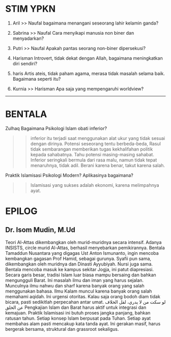 # STIM YPKN
1. Aril >> Naufal
bagaimana menangani seseorang lahir kelamin ganda?

2. Sabrina >> Naufal
Cara menyikapi manusia non biner dan menyadarkan?

3. Putri >> Naufal
Apakah pantas seorang non-biner dipersekusi?

4. Harisman
Introvert, tidak dekat dengan Allah, bagaimana meningkatkan diri sendiri?

5. haris
Artis ateis, tidak paham agama, merasa tidak masalah selama baik. Bagaimana seperti itu?

6. Kurnia >> Harisman
Apa saja yang mempengaruhi worldview?

---
# BENTALA

Zulhaq
Bagaimana Psikologi Islam obati inferior?
>> inferior itu terjadi saat menggunakan alat ukur yang tidak sesuai dengan dirinya. Potensi seseorang tentu berbeda-beda, Rasul tidak sembarangan memberikan tugas kekhalifahan politik kepada sahabatnya. Tahu potensi masing-masing sahabat. 
>> Inferior seringkali bermula dari rasa malu, namun tidak tepat menaruhnya, tidak adil. Berani karena benar, takut karena salah.

Praktik Islamisasi Psikologi Modern? Aplikasinya bagaimana?
>> Islamisasi yang sukses adalah ekonomi, karena melimpahnya ayat. 

# EPILOG
## Dr. Isom Mudin, M.Ud
Teori Al-Attas dikembangkan oleh murid-muridnya secara intensif. Adanya INSISTS, circle murid Al-Attas, berhasil menyebarkan pemikirannya. Bentala Tamaddun Nusantara yang digagas Ust Anton Ismunanto, ingin mencoba kembangkan gagasan Prof  Hamid, sebagai gurunya. Syafii pun sama, dikembangkan oleh muridnya dan Dinasti Ayyubiyah. Nursi juga sama. 
Bentala mencoba masuk ke kampus sekitar Jogja, ini patut diapresiasi.
Secara garis besar, tradisi Islam luar biasa mampu bersaing dan bahkan mengungguli Barat. Ini masalah ilmu dan iman yang harus sejalan.
Munculnya ilmu nahwu dan sharf karena banyak orang yang salah menggunakan bahasa. Ilmu Kalam muncul karena banyak orang salah memahami aqidah. Ini urgensi otoritas. 
Kalau saja orang bodoh diam tidak bicara, pasti sedikitlah perpecahan antar umat. لو سكت من لا يدري، لقل الخلاف عن الخلق
Pengkajian Islam dan Barat harus aktif untuk integrasi dan kemajuan. Praktik Islamisasi ini butuh proses jangka panjang, bahkan ratusan tahun. 
Setiap konsep Islam berpusat pada Tuhan. Setiap ayat membahas alam pasti mencakup kata tanda ayat.
Ini gerakan masif, harus bergerak bersama, struktural dan grassroot sekaligus.